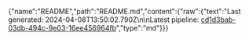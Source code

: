 {"name":"README","path":"README.md","content":{"raw":{"text":"Last generated: 2024-04-08T13:50:02.790Z\n\nLatest pipeline: [cd1d3bab-03db-494c-9e03-16ee456964fb](/pipeline/cd1d3bab-03db-494c-9e03-16ee456964fb)","type":"md"}}}